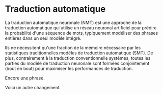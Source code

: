 # Traduction automatique

La traduction automatique neuronale (NMT) est une approche de la traduction automatique qui utilise un réseau neuronal artificiel pour prédire la probabilité d'une séquence de mots, typiquement modéliser des phrases entières dans un seul modèle intégré.

Ils ne nécessitent qu'une fraction de la mémoire nécessaire par les statistiques traditionnelles modèles de traduction automatique (SMT). De plus, contrairement à la traduction conventionnelle systèmes, toutes les parties du modèle de traduction neuronale sont formées conjointement (bout en bout) pour maximiser les performances de traduction.

Encore une phrase.

Voici un autre changement.
